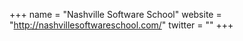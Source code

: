 +++
name = "Nashville Software School"
website = "http://nashvillesoftwareschool.com/"
twitter = ""
+++